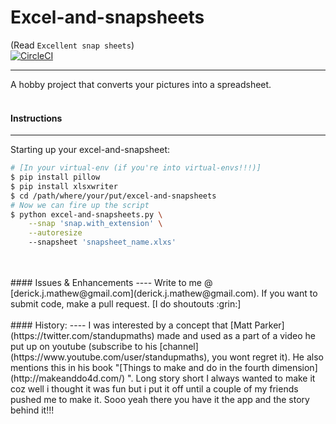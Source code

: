 
# Excel-and-snapsheets

(Read ```Excellent snap sheets```)
<br/>
[![CircleCI](https://circleci.com/gh/DerickMathew/excel-and-snapsheets.svg?style=shield)](https://circleci.com/gh/DerickMathew/excel-and-snapsheets)

------------------------------------------
A hobby project that converts your pictures into a spreadsheet.
<br/>
<br/>

#### Instructions
-----
Starting up your excel-and-snapsheet:
```sh
# [In your virtual-env (if you're into virtual-envs!!!)]
$ pip install pillow
$ pip install xlsxwriter
$ cd /path/where/your/put/excel-and-snapsheets
# Now we can fire up the script
$ python excel-and-snapsheets.py \
    --snap 'snap.with_extension' \
    --autoresize
    --snapsheet 'snapsheet_name.xlxs'
```
<br/>
<br/>
#### Issues & Enhancements
----
Write to me @ [derick.j.mathew@gmail.com](derick.j.mathew@gmail.com). If you want to submit code, make a pull request. [I do shoutouts :grin:]
<br/>
<br/>
#### History:
----
I was interested by a concept that [Matt Parker](https://twitter.com/standupmaths) made and used as a part of a video he put up on youtube (subscribe to his [channel](https://www.youtube.com/user/standupmaths), you wont regret it). He also mentions this in his book "[Things to make and do in the fourth dimension](http://makeanddo4d.com/) ". Long story short I always wanted to make it coz well i thought it was fun but i put it off until a couple of my friends pushed me to make it. Sooo yeah there you have it the app and the story behind it!!!
